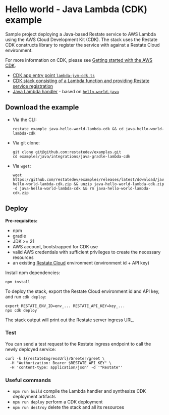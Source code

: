 # Hello world - Java Lambda (CDK) example

Sample project deploying a Java-based Restate service to AWS Lambda using the AWS Cloud Development Kit (CDK).
The stack uses the Restate CDK constructs library to register the service with against a Restate Cloud environment.

For more information on CDK, please see [Getting started with the AWS CDK](https://docs.aws.amazon.com/cdk/v2/guide/getting_started.html).

* [CDK app entry point `lambda-jvm-cdk.ts`](bin/lambda-jvm-cdk.ts)
* [CDK stack consisting of a Lambda function and providing Restate service registration](cdk/lambda-jvm-cdk-stack.ts)
* [Java Lambda handler](lambda) - based on [`hello-world-java`](../../templates/java-gradle)

## Download the example

- Via the CLI:
    ```shell
    restate example java-hello-world-lambda-cdk && cd java-hello-world-lambda-cdk
    ```

- Via git clone:
    ```shell
    git clone git@github.com:restatedev/examples.git
    cd examples/java/integrations/java-gradle-lambda-cdk
    ```

- Via `wget`:
    ```shell
    wget https://github.com/restatedev/examples/releases/latest/download/java-hello-world-lambda-cdk.zip && unzip java-hello-world-lambda-cdk.zip -d java-hello-world-lambda-cdk && rm java-hello-world-lambda-cdk.zip
    ```

## Deploy

**Pre-requisites:**

* npm
* gradle
* JDK >= 21
* AWS account, bootstrapped for CDK use
* valid AWS credentials with sufficient privileges to create the necessary resources
* an existing [Restate Cloud](https://restate.dev) environment (environment id + API key)

Install npm dependencies:

```shell
npm install
```

To deploy the stack, export the Restate Cloud environment id and API key, and run `cdk deploy`:

```shell
export RESTATE_ENV_ID=env_... RESTATE_API_KEY=key_...
npx cdk deploy
```

The stack output will print out the Restate server ingress URL.

### Test

You can send a test request to the Restate ingress endpoint to call the newly deployed service:

```shell
curl -k ${restateIngressUrl}/Greeter/greet \
  -H "Authorization: Bearer $RESTATE_API_KEY" \
  -H 'content-type: application/json' -d '"Restate"'
```

### Useful commands

* `npm run build`    compile the Lambda handler and synthesize CDK deployment artifacts
* `npm run deploy`   perform a CDK deployment
* `npm run destroy`  delete the stack and all its resources
